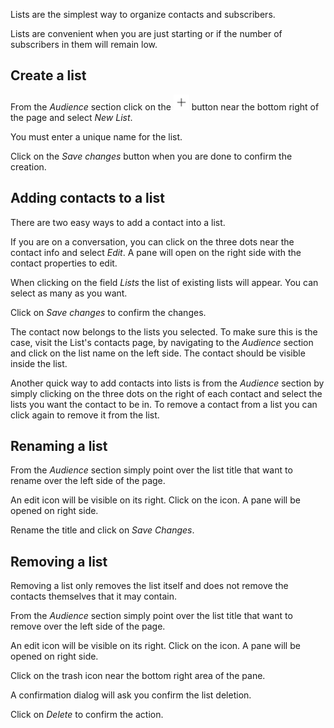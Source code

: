 
Lists are the simplest way to organize contacts and subscribers. 

Lists are convenient when you are just starting or if the number of subscribers in them will remain low.

## Create a list

From the *Audience* section click on the <img src="/images/icons/add.svg" class="avatar-icon bg-blush" width="25" /> button near the bottom right of the page and select *New List*.

You must enter a unique name for the list. 

Click on the *Save changes* button when you are done to confirm the creation.

## Adding contacts to a list

There are two easy ways to add a contact into a list. 

If you are on a conversation, you can click on the three dots near the contact info and select *Edit*. A pane will open on the right side with the contact properties to edit. 

When clicking on the field *Lists* the list of existing lists will appear. You can select as many as you want. 

Click on *Save changes* to confirm the changes. 

The contact now belongs to the lists you selected. To make sure this is the case, visit the List's contacts page, by navigating to the *Audience* section and click on the list name on the left side. The contact should be visible inside the list. 

Another quick way to add contacts into lists is from the *Audience* section by simply clicking on the three dots on the right of each contact and select the lists you want the contact to be in. To remove a contact from a list you can click again to remove it from the list.

## Renaming a list

From the *Audience* section simply point over the list title that want to rename over the left side of the page. 

An edit icon will be visible on its right. Click on the icon. A pane will be opened on right side. 

Rename the title and click on *Save Changes*.

## Removing a list

Removing a list only removes the list itself and does not remove the contacts themselves that it may contain.

From the *Audience* section simply point over the list title that want to remove over the left side of the page. 

An edit icon will be visible on its right. Click on the icon. A pane will be opened on right side. 

Click on the trash icon near the bottom right area of the pane. 

A confirmation dialog will ask you confirm the list deletion. 

Click on *Delete* to confirm the action.